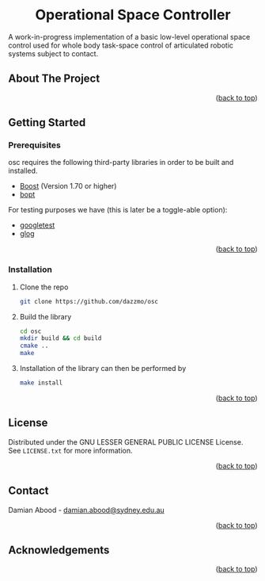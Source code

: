 <a name="readme-top"></a>

<!-- PROJECT SHIELDS -->

<!-- PROJECT LOGO -->
<br>
<div align="center">

  <h1 align="center">Operational Space Controller</h1>

  <p align="left">
    A work-in-progress implementation of a basic low-level operational space control used for whole body task-space control of articulated robotic systems subject to contact.
  </p>
</div>

<!-- ABOUT THE PROJECT -->
## About The Project
<p align="left">
</p>
<p align="right">(<a href="#readme-top">back to top</a>)
</p>

## Getting Started
<a name="getting-started"></a>

### Prerequisites
osc requires the following third-party libraries in order to be built and installed.
* [Boost](https://www.boost.org/) (Version 1.70 or higher)
* [bopt]()

For testing purposes we have (this is later be a toggle-able option):
* [googletest](https://github.com/google/googletest)
* [glog](https://github.com/google/glog)


<p align="right">(<a href="#readme-top">back to top</a>)</p>

### Installation
<a name="installation"></a>

1. Clone the repo
   ```sh
   git clone https://github.com/dazzmo/osc
   ```
2. Build the library
    ```sh
    cd osc
    mkdir build && cd build
    cmake ..
    make
   ```
3. Installation of the library can then be performed by
    ```sh
    make install
    ```
<p align="right">(<a href="#readme-top">back to top</a>)</p>

<!-- LICENSE -->
## License

Distributed under the GNU LESSER GENERAL PUBLIC LICENSE License. See `LICENSE.txt` for more information.

<p align="right">(<a href="#readme-top">back to top</a>)</p>

<!-- CONTACT -->
## Contact

Damian Abood - damian.abood@sydney.edu.au

<p align="right">(<a href="#readme-top">back to top</a>)</p>

## Acknowledgements

<p align="right">(<a href="#readme-top">back to top</a>)</p>
